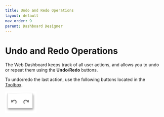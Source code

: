 ```yaml
---
title: Undo and Redo Operations
layout: default
nav_order: 9
parent: Dashboard Designer
---
```

# Undo and Redo Operations
The Web Dashboard keeps track of all user actions, and allows you to undo or repeat them using the **Undo**/**Redo** buttons.

To undo/redo the last action, use the following buttons located in the [Toolbox](ui-elements/toolbox.md).

![wdd-undo-redo](/assets/images/dashboards/img125582.png)